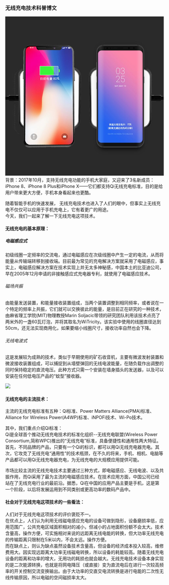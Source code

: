 ### 无线充电技术科普博文

![](images/timg.jpg)
背景：2017年10月，支持无线充电功能的手机大家庭，又迎来了3名新成员：iPhone 8、iPhone 8 Plus和iPhone X——它们都支持Qi无线充电标准，目的是给用户带来更大方便，手机本身看起来也更酷。    

随着智能手机的快速发展， 无线充电技术也进入了人们的眼中，但事实上无线充电不仅仅可以应用于手机充电上，它有着更广的用途。        
今天，我们一起来了解一下无线充电这项技术。

#### 无线充电的基本原理：

##### 电磁感应式       
初级线圈一定频率的交流电，通过电磁感应在次级线圈中产生一定的电流，从而将能量从传输端转移到接收端。目前最为常见的充电解决方案就采用了电磁感应，事实上，电磁感应解决方案在技术实现上并无太多神秘感，中国本土的比亚迪公司，早在2005年12月申请的非接触感应式充电器专利，就使用了电磁感应技术。

###### 磁场共振       
由能量发送装置，和能量接收装置组成，当两个装置调整到相同频率，或者说在一个特定的频率上共振，它们就可以交换彼此的能量，是目前正在研究的一种技术，由麻省理工学院(MIT)物理教授Marin Soljacic带领的研究团队利用该技术点亮了两米外的一盏60瓦灯泡，并将其取名为WiTricity。该实验中使用的线圈直径达到50cm，还无法实现商用化，如果要缩小线圈尺寸，接收功率自然也会下降。

###### 无线电波式      
这是发展较为成熟的技术，类似于早期使用的矿石收音机，主要有微波发射装置和微波接收装置组成，可以捕捉到从墙壁弹回的无线电波能量，在随负载作出调整的同时保持稳定的直流电压。此种方式只需一个安装在墙身插头的发送器，以及可以安装在任何低电压产品的“蚊型”接收器。   

![](images/timg2.jpg)
#### 无线充电的主流技术： 

主流的无线充电标准有五种：Qi标准、Power Matters Alliance(PMA)标准、Alliance for Wireless Power(A4WP)标准、iNPOFi技术、Wi-Po技术。

其中，我们重点介绍Qi标准：    
Qi是全球首个推动无线充电技术的标准化组织--无线充电联盟(Wireless Power Consortium,简称WPC)推出的“无线充电”标准，具备便捷性和通用性两大特征。首先，不同品牌的产品，只要有一个Qi的标识，都可以用Qi无线充电器充电。其次，它攻克了无线充电“通用性”的技术瓶颈，在不久的将来，手机、相机、电脑等产品都可以用Qi无线充电器充电，为无线充电的大规模应用提供可能。      

市场比较主流的无线充电技术主要通过三种方式，即电磁感应、无线电波、以及共振作用，而Qi采用了最为主流的电磁感应技术。在技术应用方面，中国公司已经站在了无线充电行业的最前沿。据悉，Qi在中国的应用产品主要是手机，这是第一个阶段，以后将发展运用到不同类别或更高功率的数码产品中。   

#### 社会对于无线充电这项技术的一些看法： 

人们对于无线充电这项技术的评价褒贬不一。    
在优点上，人们认为利用无线磁电感应充电的设备可做到隐形，设备磨损率低，应用范围广，公共充电区域面积相对的减小，但减小的占地面积份额不会太大。技术含量高，操作方便，可实施相对来说的远距离无线电能的转换，但大功率无线充电的传输距离只限制在5米以内，不会太远。操作方便。    
而在缺点上，则认为缺点虽然设备技术含量高，但设备的经济成本投入较高，维修费用大。因实现远距离大功率无线磁电转换，所以设备的耗能较高。随着无线充电设备的距离和功率的增大，无用功的耗损也就会越大。无线充电技术设备本身实现的是二次能源转换，也就是将网电降压（或直接）变为直流电后在进行一次较高频率的开关控制交流变换输出。由于大功率的交直交电流转换是进行电能的二次性无线传输原因，所以电磁的空间磁损率太大。       

